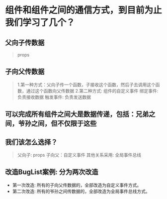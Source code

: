 # 组件和组件之间的通信方式，到目前为止我们学习了几个？


## 父向子传数据

> props


## 子向父传数据
> 1.第一种方式：父向子传一个函数，子接收这个函数，然后子去调用这个函数，通过这个函数向父传数据
> 2.第二种方式: 组件的自定义事件
>       绑定事件: 负责接收数据
>       触发事件: 负责发送数据


## 可以完成所有组件之间大是数据传递，包括：兄弟之间，爷孙之间，但不仅限于这些


## 我们该怎么选择？
> 父向子: props
> 子向父：自定义事件
> 其他关系采用: 全局事件总线

## 改造BugList案例: 分为两次改造
* 第一次改造: 所有的子向父传数据的，全部改造为自定义事件方式。
* 第二次改造: 所有的爷孙之间传数据的，全部改造为全局事件总线方式。
